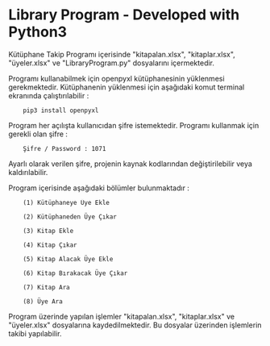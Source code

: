 # Library Program - Developed with Python3

Kütüphane Takip Programı içerisinde "kitapalan.xlsx", "kitaplar.xlsx", "üyeler.xlsx" ve "LibraryProgram.py" dosyalarını içermektedir.

Programı kullanabilmek için openpyxl kütüphanesinin yüklenmesi gerekmektedir. Kütüphanenin yüklenmesi için aşağıdaki komut terminal ekranında çalıştırılabilir :

        pip3 install openpyxl

Program her açılışta kullanıcıdan şifre istemektedir. Programı kullanmak için gerekli olan şifre :

        Şifre / Password : 1071

Ayarlı olarak verilen şifre, projenin kaynak kodlarından değiştirilebilir veya kaldırılabilir.

Program içerisinde aşağıdaki bölümler bulunmaktadır :

        (1) Kütüphaneye Üye Ekle

        (2) Kütüphaneden Üye Çıkar

        (3) Kitap Ekle

        (4) Kitap Çıkar

        (5) Kitap Alacak Üye Ekle

        (6) Kitap Bırakacak Üye Çıkar

        (7) Kitap Ara

        (8) Üye Ara

Program üzerinde yapılan işlemler "kitapalan.xlsx", "kitaplar.xlsx" ve "üyeler.xlsx" dosyalarına kaydedilmektedir. Bu dosyalar üzerinden işlemlerin takibi yapılabilir.

